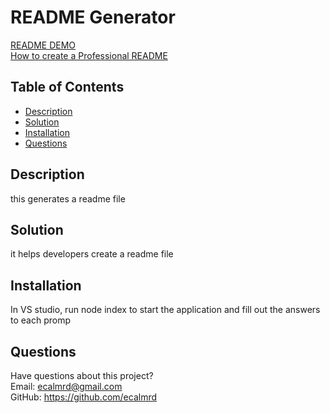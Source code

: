 # README Generator

[README DEMO](https://drive.google.com/file/d/1GclgnP2GeKSaYezoHdkpSDCDDkuCdqxE/preview)  
[How to create a Professional README](https://coding-boot-camp.github.io/full-stack/github/professional-readme-guide)  

## Table of Contents
* [Description](#description)
* [Solution](#solution)
* [Installation](#installation)
* [Questions](#questions)

## Description
this generates a readme file

## Solution
it helps developers create a readme file

## Installation
In VS studio, run node index to start the application and fill out the answers to each promp


## Questions
Have questions about this project?  
Email: ecalmrd@gmail.com  
GitHub: https://github.com/ecalmrd


